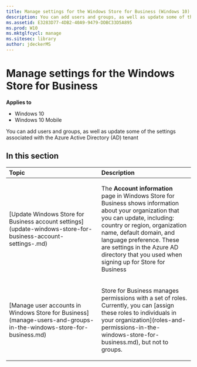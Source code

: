 ```yaml
---
title: Manage settings for the Windows Store for Business (Windows 10)
description: You can add users and groups, as well as update some of the settings associated with the Azure Active Directory (AD) tenant.
ms.assetid: E3283D77-4DB2-40A9-9479-DDBC33D5A895
ms.prod: W10
ms.mktglfcycl: manage
ms.sitesec: library
author: jdeckerMS
---
```


# Manage settings for the Windows Store for Business


**Applies to**

-   Windows 10
-   Windows 10 Mobile

You can add users and groups, as well as update some of the settings associated with the Azure Active Directory (AD) tenant

## In this section


<table>
<colgroup>
<col width="50%" />
<col width="50%" />
</colgroup>
<thead>
<tr class="header">
<th align="left">Topic</th>
<th align="left">Description</th>
</tr>
</thead>
<tbody>
<tr class="odd">
<td align="left"><p>[Update Windows Store for Business account settings](update-windows-store-for-business-account-settings-.md)</p></td>
<td align="left"><p>The <strong>Account information</strong> page in Windows Store for Business shows information about your organization that you can update, including: country or region, organization name, default domain, and language preference. These are settings in the Azure AD directory that you used when signing up for Store for Business</p></td>
</tr>
<tr class="even">
<td align="left"><p>[Manage user accounts in Windows Store for Business](manage-users-and-groups-in-the-windows-store-for-business.md)</p></td>
<td align="left"><p>Store for Business manages permissions with a set of roles. Currently, you can [assign these roles to individuals in your organization](roles-and-permissions-in-the-windows-store-for-business.md), but not to groups.</p></td>
</tr>
</tbody>
</table>

 

 

 





